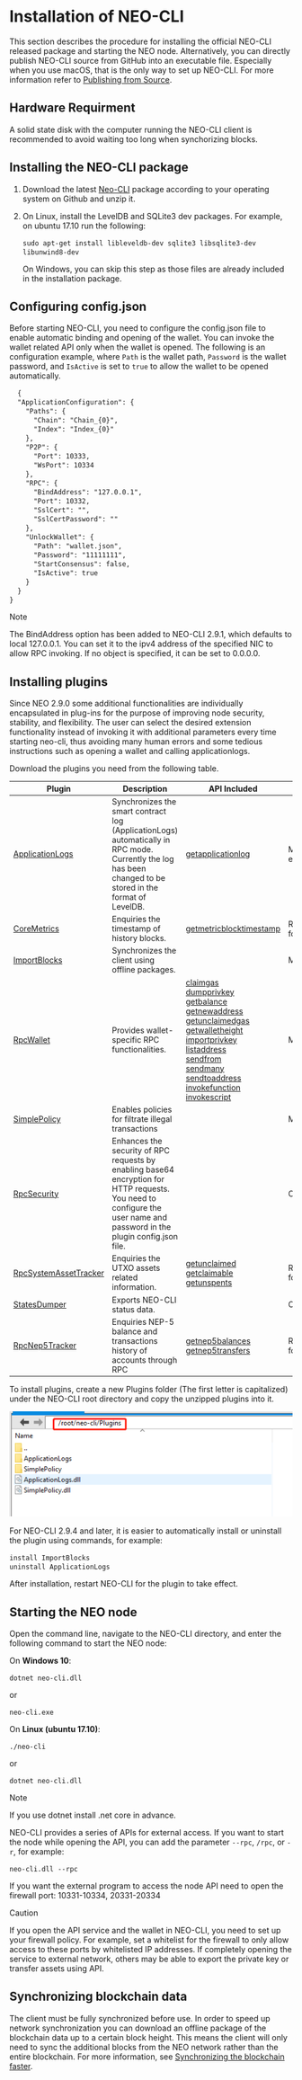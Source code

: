 # Installation of NEO-CLI 

This section describes the procedure for installing the official NEO-CLI released package and starting the NEO node. Alternatively, you can directly publish NEO-CLI source from GitHub into an executable file. Especially when you use macOS, that is the only way to set up NEO-CLI. For more information refer to [Publishing from Source](publish.md).

## Hardware Requirment

A solid state disk with the computer running the NEO-CLI client  is recommended to avoid waiting too long when synchorizing blocks.


## Installing the NEO-CLI package

1. Download the latest [Neo-CLI](https://github.com/neo-project/neo-cli/releases) package according to your operating system on Github and unzip it.

2. On Linux, install the LevelDB and SQLite3 dev packages. For example, on ubuntu 17.10 run the following:

   ```
   sudo apt-get install libleveldb-dev sqlite3 libsqlite3-dev libunwind8-dev
   ```

   On Windows, you can skip this step as those files are already included in the installation package.

## Configuring config.json

Before starting NEO-CLI, you need to configure the config.json file to enable automatic binding and opening of the wallet. You can invoke the wallet related API only when the wallet is opened. The following is an configuration example, where `Path` is the wallet path, `Password` is the wallet password, and `IsActive` is set to `true` to allow the wallet to be opened automatically.

```
  {
  "ApplicationConfiguration": {
    "Paths": {
      "Chain": "Chain_{0}",
      "Index": "Index_{0}"
    },
    "P2P": {
      "Port": 10333,
      "WsPort": 10334
    },
    "RPC": {
      "BindAddress": "127.0.0.1",
      "Port": 10332,
      "SslCert": "",
      "SslCertPassword": ""
    },
    "UnlockWallet": {
      "Path": "wallet.json",
      "Password": "11111111",
      "StartConsensus": false,
      "IsActive": true
    }
  }
}
```

> [!Note]
>
> The BindAddress option has been added to NEO-CLI 2.9.1, which defaults to local 127.0.0.1. You can set it to the ipv4 address of the specified NIC to allow RPC invoking. If no object is specified, it can be set to 0.0.0.0.

## Installing plugins

Since NEO 2.9.0 some additional functionalities are individually encapsulated in plug-ins for the purpose of improving node security, stability, and flexibility. The user can select the desired extension functionality instead of invoking it with additional parameters every time starting neo-cli, thus avoiding many human errors and some tedious instructions such as opening a wallet and calling applicationlogs. 

Download the plugins you need from the following table.

<table class="table table-hover">
    <thead>
        <tr>
            <th style="width: 25%;">Plugin</th>
            <th style="width: 35%;">Description</th>
            <th style="width: 20%;">API Included</th>
            <th style="width: 20%;"></th>
        </tr>
    </thead>
    <tbody>
        <tr>
            <td><a
                    href="https://github.com/neo-project/neo-plugins/releases/download/v2.10.3/ApplicationLogs.zip">ApplicationLogs</a>
            </td>
            <td>Synchronizes the smart contract log (ApplicationLogs) automatically in RPC mode. Currently the log has been changed to be stored in the format of LevelDB.</td>
            <td><a href="../../reference/rpc/latest-version/api/getapplicationlog.html">getapplicationlog</a></td>
            <td>Mandatory for exchanges</td>
        </tr>
        <tr>
            <td><a
                    href="https://github.com/neo-project/neo-plugins/releases/download/v2.10.3/CoreMetrics.zip">CoreMetrics</a>
            </td>
            <td>Enquiries the timestamp of history blocks.</td>
            <td><a href="../../reference/rpc/latest-version/api/getmetricblocktimestamp.html">getmetricblocktimestamp</a></td>
            <td>Recommended for exchanges</td>
        </tr>
        <tr>
            <td><a
                    href="https://github.com/neo-project/neo-plugins/releases/download/v2.10.3/ImportBlocks.zip">ImportBlocks</a>
            </td>
            <td>Synchronizes the client using offline packages.</td>
            <td></td>
            <td>Mandatory</td>
        </tr>
        <tr>
            <td><a
                    href="https://github.com/neo-project/neo-plugins/releases/download/v2.10.3/RpcWallet.zip">RpcWallet</a>
            </td>
            <td>Provides wallet-specific RPC functionalities.</td>
            <td><a href="../../reference/rpc/latest-version/api/claimgas.html">claimgas</a><br><a
                    href="../../reference/rpc/latest-version/api/dumpprivkey.html">dumpprivkey</a><br><a
                    href="../../reference/rpc/latest-version/api/getbalance.html">getbalance</a><br><a
                    href="../../reference/rpc/latest-version/api/getnewaddress.html">getnewaddress</a><br><a
                    href="../../reference/rpc/latest-version/api/getunclaimedgas.html">getunclaimedgas</a><br><a
                    href="../../reference/rpc/latest-version/api/getwalletheight.html">getwalletheight</a><br><a
                    href="../../reference/rpc/latest-version/api/importprivkey.html">importprivkey</a><br><a
                    href="../../reference/rpc/latest-version/api/listaddress.html">listaddress</a><br><a
                    href="../../reference/rpc/latest-version/api/sendfrom.html">sendfrom</a><br><a
                    href="../../reference/rpc/latest-version/api/sendmany.md">sendmany</a><br><a
                    href="../../reference/rpc/latest-version/api/sendtoaddress.html">sendtoaddress</a><br><a
                    href="../../reference/rpc/latest-version/api/invokefunction.html">invokefunction</a><br><a
                    href="../../reference/rpc/latest-version/api/invokescript.html">invokescript</a></td>
            <td>Mandatory</td>
        </tr>
        <tr>
            <td><a
                    href="https://github.com/neo-project/neo-plugins/releases/download/v2.10.3/SimplePolicy.zip">SimplePolicy</a>
            </td>
            <td>Enables policies for filtrate illegal transactions</td>
            <td></td>
            <td>Mandatory</td>
        </tr>
        <tr>
            <td><a
                    href="https://github.com/neo-project/neo-plugins/releases/download/v2.10.3/RpcSecurity.zip">RpcSecurity</a>
            </td>
            <td>Enhances the security of RPC requests by enabling base64 encryption for HTTP requests. You need to configure the user name and password in the plugin config.json file.</td>
            <td></td>
            <td>Optional</td>
        </tr>
        <tr>
            <td><a
                    href="https://github.com/neo-project/neo-plugins/releases/download/v2.10.3/RpcSystemAssetTracker.zip">RpcSystemAssetTracker</a>
            </td>
            <td>Enquiries the UTXO assets related information.</td>
            <td><a href="../../reference/rpc/latest-version/api/getunclaimed.html">getunclaimed</a><br><a
                    href="../../reference/rpc/latest-version/api/getclaimable.html">getclaimable</a><br><a
                    href="../../reference/rpc/latest-version/api/getunspents.html">getunspents</a></td>
            <td>Recommended for exchanges</td>
        </tr>
        <tr>
            <td><a
                    href="https://github.com/neo-project/neo-plugins/releases/download/v2.10.3/StatesDumper.zip">StatesDumper</a>
            </td>
            <td>Exports NEO-CLI status data.</td>
            <td></td>
            <td>Optional</td>
        </tr>
        <tr>
            <td><a
                    href="https://github.com/neo-project/neo-plugins/releases/download/v2.10.3/RpcNep5Tracker.zip">RpcNep5Tracker</a>
            </td>
            <td>Enquiries NEP-5 balance and transactions history of accounts through RPC</td>
            <td><a href="../../reference/rpc/latest-version/api/getnep5balances.html">getnep5balances</a><br><a
                    href="../../reference/rpc/latest-version/api/getnep5transfers.html">getnep5transfers</a></td>
            <td>Recommended for exchanges</td>
        </tr>
    </tbody>
</table>






To install plugins, create a new Plugins folder (The first letter is capitalized) under the NEO-CLI root directory and copy the unzipped plugins into it. 

![](../../assets/plugins.png)

For NEO-CLI 2.9.4 and later, it is easier to automatically install or uninstall the plugin using commands, for example:

```
install ImportBlocks
uninstall ApplicationLogs
```

After installation, restart NEO-CLI for the plugin to take effect.

## Starting the NEO node

Open the command line, navigate to the NEO-CLI directory, and enter the following command to start the NEO node:

On **Windows 10**:

```
dotnet neo-cli.dll
```

or 

```
neo-cli.exe
```

On **Linux (ubuntu 17.10)**:

```
./neo-cli
```

or

```
dotnet neo-cli.dll
```

> [!Note]
>
> If you  use dotnet install .net core in advance.

NEO-CLI provides a series of APIs for external access. If you want to start the node while opening the API, you can add the parameter `--rpc`, `/rpc`, or `-r`, for example:

```
neo-cli.dll --rpc
```
If you want the external program to access the node API need to open the firewall port: 10331-10334, 20331-20334

> [!CAUTION]
>
> If you open the API service and the wallet in NEO-CLI, you need to set up your firewall policy. For example, set a whitelist for the firewall to only allow access to these ports by whitelisted IP addresses. If completely opening the service to external network, others may be able to export the private key or transfer assets using API.

## Synchronizing blockchain data

The client must be fully synchronized before use. In order to speed up network synchronization you can download an offline package of the blockchain data up to a certain block height.  This means the client will only need to sync the additional blocks from the NEO network rather than the entire blockchain. For more information,  see  [Synchronizing the blockchain faster](../syncblocks.md).